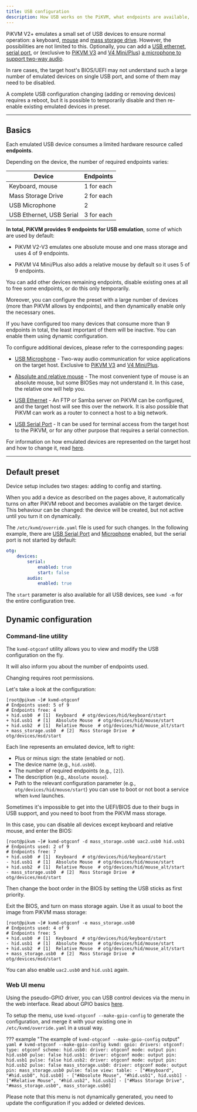 ```yaml
---
title: USB configuration
description: How USB works on the PiKVM, what endpoints are available, and how to configure it
---
```


PiKVM V2+ emulates a small set of USB devices to ensure normal
operation: a keyboard, [mouse](mouse.md) and [mass storage
drive](msd.md). However, the possibilities are not limited to this.
Optionally, you can add a [USB ethernet](usb_ethernet.md), [serial
port](usb_serial.md), or (exclusive to [PiKVM V3](v3.md) and [V4
Mini/Plus](v4.md)) [a microphone to support two-way audio](audio.md).

In rare cases, the target host's BIOS/UEFI may not understand such a
large number of emulated devices on single USB port, and some of them
may need to be disabled.

A complete USB configuration changing (adding or removing devices)
requires a reboot, but it is possible to temporarily disable and then
re-enable existing emulated devices in preset.

-----
## Basics

Each emulated USB device consumes a limited hardware resource called **endpoints**.

Depending on the device, the number of required endpoints varies:

| Device | Endpoints |
|--------|-----------|
| Keyboard, mouse | 1 for each |
| Mass Storage Drive | 2 for each |
| USB Microphone | 2 |
| USB Ethernet, USB Serial | 3 for each |

**In total, PiKVM provides 9 endpoints for USB emulation**, some of which are used by default:

* PiKVM V2-V3 emulates one absolute mouse and one mass storage and uses 4 of 9 endpoints.

* PiKVM V4 Mini/Plus also adds a relative mouse by default so it uses 5 of 9 endpoints.

You can add other devices remaining endpoints, disable existing ones
at all to free some endpoints, or do this only temporarily.

Moreover, you can configure the preset with a large number of devices
(more than PiKVM allows by endpoints), and then dynamically enable only
the necessary ones.

If you have configured too many devices that consume more than
9 endpoints in total, the least important of them will be inactive.
You can enable them using dynamic configuration.

To configure additional devices, please refer to the corresponding pages:

* [USB Microphone](audio.md) - Two-way audio communication for voice
  applications on the target host. Exclusive to [PiKVM V3](v3.md) and [V4 Mini/Plus](v4.md).

* [Absolute and relative mouse](mouse.md) - The most convenient type
  of mouse is an absolute mouse, but some BIOSes may not understand it.
  In this case, the relative one will help you.

* [USB Ethernet](usb_ethernet.md) - An FTP or Samba server on PiKVM
  can be configured, and the target host will see this over the network.
  It is also possible that PiKVM can work as a router to connect a host
  to a big network.

* [USB Serial Port](usb_serial.md) - It can be used for terminal access
  from the target host to the PiKVM, or for any other purpose that
  requires a serial connection.

For information on how emulated devices are represented on the target host and how to change it, read [here](id.md).

-----
## Default preset

Device setup includes two stages: adding to config and starting.

When you add a device as described on the pages above, it automatically
turns on after PiKVM reboot and becomes available on the target device.
This behaviour can be changed: the device will be created, but not
active until you turn it on dynamically.

The `/etc/kvmd/override.yaml` file is used for such changes. In the following example,
there are [USB Serial Port](usb_serial.md) and [Microphone](audio.md) enabled,
but the serial port is not started by default:

```yaml
otg:
    devices:
        serial:
            enabled: true
            start: false
        audio:
            enabled: true
```

The `start` parameter is also available for all USB devices, see `kvmd -m` for the entire configuration tree.

## Dynamic configuration

### Command-line utility

The `kvmd-otgconf` utility allows you to view and modify the USB configuration on the fly.

It will also inform you about the number of endpoints used.

Changing requires root permissions.

Let's take a look at the configuration:

```console
[root@pikvm ~]# kvmd-otgconf 
# Endpoints used: 5 of 9
# Endpoints free: 4
+ hid.usb0  # [1]  Keyboard  # otg/devices/hid/keyboard/start
+ hid.usb1  # [1]  Absolute Mouse  # otg/devices/hid/mouse/start
+ hid.usb2  # [1]  Relative Mouse  # otg/devices/hid/mouse_alt/start
+ mass_storage.usb0  # [2]  Mass Storage Drive  # otg/devices/msd/start
```

Each line represents an emulated device, left to right:

* Plus or minus sign: the state (enabled or not).
* The device name (e.g., `hid.usb0`).
* The number of required endpoints (e.g., `[2]`).
* The description (e.g., `Absolute mouse`).
* Path to the relevant configuration parameter (e.g., `otg/devices/hid/mouse/start`) you can use to boot or not boot a service when `kvmd` launches.

Sometimes it's impossible to get into the UEFI/BIOS due to their bugs
in USB support, and you need to boot from the PiKVM mass storage.

In this case, you can disable all devices except keyboard and relative
mouse, and enter the BIOS:

```console
[root@pikvm ~]# kvmd-otgconf -d mass_storage.usb0 uac2.usb0 hid.usb1
# Endpoints used: 2 of 9
# Endpoints free: 7
+ hid.usb0  # [1]  Keyboard  # otg/devices/hid/keyboard/start
- hid.usb1  # [1]  Absolute Mouse  # otg/devices/hid/mouse/start
+ hid.usb2  # [1]  Relative Mouse  # otg/devices/hid/mouse_alt/start
- mass_storage.usb0  # [2]  Mass Storage Drive  # otg/devices/msd/start
```

Then change the boot order in the BIOS by setting the USB sticks
as first priority.

Exit the BIOS, and turn on mass storage again. Use it as usual to boot
the image from PiKVM mass storage:

```console
[root@pikvm ~]# kvmd-otgconf -e mass_storage.usb0
# Endpoints used: 4 of 9
# Endpoints free: 5
+ hid.usb0  # [1]  Keyboard  # otg/devices/hid/keyboard/start
- hid.usb1  # [1]  Absolute Mouse  # otg/devices/hid/mouse/start
+ hid.usb2  # [1]  Relative Mouse  # otg/devices/hid/mouse_alt/start
+ mass_storage.usb0  # [2]  Mass Storage Drive  # otg/devices/msd/start
```

You can also enable `uac2.usb0` and `hid.usb1` again.

### Web UI menu

Using the pseudo-GPIO driver, you can USB control devices via the menu in the web interface.
Read about GPIO basics [here](gpio.md).

To setup the menu, use `kvmd-otgconf --make-gpio-config` to generate the configuration, and merge it
with your existing one in `/etc/kvmd/override.yaml` in a usual way.

??? example "The example of `kvmd-otgconf --make-gpio-config` output"
    ```yaml
    # kvmd-otgconf --make-gpio-config
    kvmd:
        gpio:
            drivers:
                otgconf:
                    type: otgconf
            scheme:
                hid.usb0:
                    driver: otgconf
                    mode: output
                    pin: hid.usb0
                    pulse: false
                hid.usb1:
                    driver: otgconf
                    mode: output
                    pin: hid.usb1
                    pulse: false
                hid.usb2:
                    driver: otgconf
                    mode: output
                    pin: hid.usb2
                    pulse: false
                mass_storage.usb0:
                    driver: otgconf
                    mode: output
                    pin: mass_storage.usb0
                    pulse: false
            view:
                table:
                    - ["#Keyboard", "#hid.usb0", hid.usb0]
                    - ["#Absolute Mouse", "#hid.usb1", hid.usb1]
                    - ["#Relative Mouse", "#hid.usb2", hid.usb2]
                    - ["#Mass Storage Drive", "#mass_storage.usb0", mass_storage.usb0]
    ```

Please note that this menu is not dynamically generated, you need
to update the configuration if you added or deleted devices.
